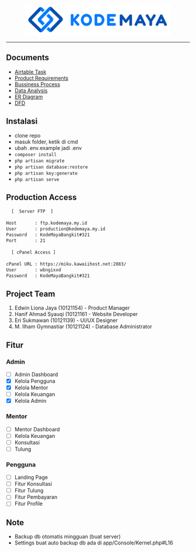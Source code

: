 <p align="center"><a href="https://laravel.com" target="_blank"><img src="./public/assets/images/logo/logo.svg" width="400" alt="Laravel Logo"></a></p>
<hr>

## Documents
- [Airtable Task](https://airtable.com/appdEfaX58o2Y1Zvd/tblQJwZRrqlFLyiUm/viwRufDIxlKQVMYbQ?blocks=hide)
- [Product Requirements](https://docs.google.com/document/d/1ArVKnLahrpUSWaYxMQ2OXA-y1mR7QjekpVBHT8yxnL0/edit)
- [Bussiness Process](https://docs.google.com/document/d/1nKZieumMZe3Bmbz7qSoxKSLAjvYeZpAW/edit)
- [Data Analysis](https://docs.google.com/document/d/176rklXfiJ_Qlzmh3cmKt_gvRWmNhvM1f3D2XVGuXg_o/edit)
- [ER Diagram](https://app.diagrams.net/#HErisukmawan%2FKodeMaya%2Fmain%2Fresources%2FER%20Diagram%20KodeMaya.drawio)
- [DFD](https://app.diagrams.net/#G1tOvD5KVKz-hHhk-hVI6491_QdeNAMofs)

## Instalasi
- clone repo
- masuk folder, ketik di cmd
- ubah .env.example jadi .env
- `composer install`
- `php artisan migrate`
- `php artisan database:restore`
- `php artisan key:generate`
- `php artisan serve`

## Production Access
```
  [  Server FTP  ]

Host       : ftp.kodemaya.my.id
User       : production@kodemaya.my.id
Password   : KodeMayaBangkit#321
Port       : 21

  [ cPanel Access ]

cPanel URL : https://miku.kawaiihost.net:2083/
User       : wbngixxd
Password   : KodeMayaBangkit#321
```

## Project Team
1. Edwin Liona Jaya (10121154) - Product Manager
2. Hanif Ahmad Syauqi (10121161 - Website Developer
3. Eri Sukmawan (10121139) - UI/UX Designer
4. M. Ilham Gymnastiar (10121124) - Database Administrator

## Fitur
### Admin
- [ ] Admin Dashboard
- [x] Kelola Pengguna
- [x] Kelola Mentor
- [ ] Kelola Keuangan
- [X] Kelola Admin

### Mentor
- [ ] Mentor Dashboard
- [ ] Kelola Keuangan
- [ ] Konsultasi
- [ ] Tulung

### Pengguna
- [ ] Landing Page
- [ ] Fitur Konsultasi
- [ ] Fitur Tulung
- [ ] Fitur Pembayaran
- [ ] Fitur Profile

## Note
- Backup db otomatis mingguan (buat server)
- Settings buat auto backup db ada di app/Console/Kernel.php#L16
